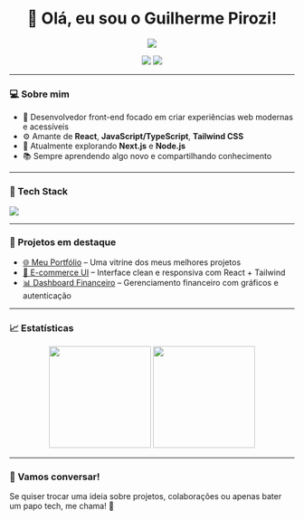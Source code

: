 <h1 align="center">👋 Olá, eu sou o Guilherme Pirozi!</h1>
<p align="center">
  <img src="https://readme-typing-svg.herokuapp.com?color=1DA1F2&lines=Desenvolvedor+Front-end;Apaixonado+por+Tecnologia;Sempre+em+evolução..." />
</p>

<p align="center">
  <a href="https://www.linkedin.com/in/SEU-LINKEDIN" target="_blank"><img src="https://img.shields.io/badge/LinkedIn-%230077B5.svg?style=for-the-badge&logo=linkedin&logoColor=white" /></a>
  <a href="mailto:seu@email.com"><img src="https://img.shields.io/badge/Email-%23D14836.svg?style=for-the-badge&logo=gmail&logoColor=white" /></a>
</p>

---

### 💻 Sobre mim

- 🎯 Desenvolvedor front-end focado em criar experiências web modernas e acessíveis  
- ⚙️ Amante de **React**, **JavaScript/TypeScript**, **Tailwind CSS**  
- 🚀 Atualmente explorando **Next.js** e **Node.js**  
- 📚 Sempre aprendendo algo novo e compartilhando conhecimento

---

### 🧰 Tech Stack

<img src="https://skillicons.dev/icons?i=js,ts,react,nextjs,nodejs,html,css,tailwind,git,figma,vscode" />

---

### 📌 Projetos em destaque

- [🌐 Meu Portfólio](https://SEU-PORTFOLIO.com) – Uma vitrine dos meus melhores projetos  
- [🛒 E-commerce UI](https://github.com/SEU-USUARIO/ecommerce-ui) – Interface clean e responsiva com React + Tailwind  
- [📊 Dashboard Financeiro](https://github.com/SEU-USUARIO/finance-dashboard) – Gerenciamento financeiro com gráficos e autenticação

---

### 📈 Estatísticas

<p align="center">
  <img src="https://github-readme-stats.vercel.app/api?username=SEU-USUARIO&show_icons=true&theme=radical&count_private=true" height="180"/>
  <img src="https://github-readme-stats.vercel.app/api/top-langs/?username=SEU-USUARIO&layout=compact&theme=radical" height="180"/>
</p>

---

### 🤝 Vamos conversar!

Se quiser trocar uma ideia sobre projetos, colaborações ou apenas bater um papo tech, me chama! 🚀
